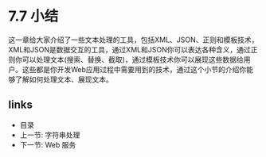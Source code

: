 # 7.7 小结
这一章给大家介绍了一些文本处理的工具，包括XML、JSON、正则和模板技术，XML和JSON是数据交互的工具，通过XML和JSON你可以表达各种含义，通过正则你可以处理文本(搜索、替换、截取)，通过模板技术你可以展现这些数据给用户。这些都是你开发Web应用过程中需要用到的技术，通过这个小节的介绍你能够了解如何处理文本、展现文本。

## links
   * <a router-link="/">目录</a>
   * 上一节: <a router-link="/zh/07.6">字符串处理</a>
   * 下一节: <a router-link="/zh/08.0">Web 服务</a>
